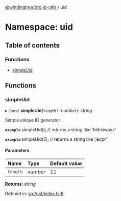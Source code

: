 [@windingtree/org.id-utils](../README.md) / uid

# Namespace: uid

## Table of contents

### Functions

- [simpleUid](uid.md#simpleuid)

## Functions

### simpleUid

▸ `Const` **simpleUid**(`length?`: *number*): *string*

Simple unique ID generator

**`example`**
simpleUid(); // returns a string like 'hhhkiwbxz'

**`example`**
simpleUid(5); // returns a string like 'jedpr'

#### Parameters

| Name | Type | Default value |
| :------ | :------ | :------ |
| `length` | *number* | 11 |

**Returns:** *string*

Defined in: [src/uid/index.ts:8](https://github.com/windingtree/org.id-sdk/blob/e9d9d46/packages/shared/src/uid/index.ts#L8)
